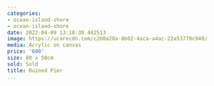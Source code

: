 ```yaml
---
categories:
- ocean-island-shore
- ocean-island-shore
date: 2022-04-09 13:18:38.442513
image: https://ucarecdn.com/c260a28a-8b02-4aca-a4ac-22a53770c949/
media: Acrylic on canvas
price: '600'
size: 80 x 50cm
sold: Sold
title: Ruined Pier
...
```

